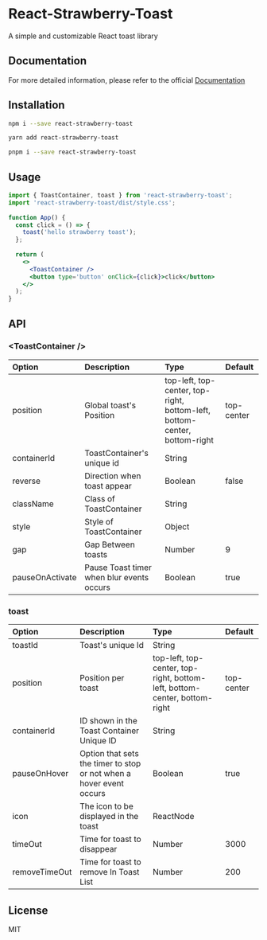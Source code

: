 # React-Strawberry-Toast

A simple and customizable React toast library

## Documentation

For more detailed information, please refer to the official [Documentation](https://dkpark10.github.io/react-strawberry-toast/)

## Installation

```bash
npm i --save react-strawberry-toast
```

```bash
yarn add react-strawberry-toast
```

```bash
pnpm i --save react-strawberry-toast
```

## Usage

```jsx
import { ToastContainer, toast } from 'react-strawberry-toast';
import 'react-strawberry-toast/dist/style.css';
  
function App() {
  const click = () => {
    toast('hello strawberry toast');
  };
      
  return (
    <>
      <ToastContainer />
      <button type='button' onClick={click}>click</button>
    </>
  );
}
```

## API

### &lt;ToastContainer /&gt;

| Option | Description | Type | Default |
|:-----------|:-----------|:-----------|:-----------|
| position      | Global toast's Position  |  top-left, top-center, top-right, bottom-left, bottom-center, bottom-right | top-center |
| containerId      | ToastContainer's unique id  |  String |  |
| reverse      | Direction when toast appear  |  Boolean | false |
| className      | Class of ToastContainer  |  String |  |
| style      | Style of ToastContainer  |  Object | |
| gap      | Gap Between toasts  |  Number | 9 |
| pauseOnActivate      | Pause Toast timer when blur events occurs  |  Boolean | true |


### toast

| Option | Description | Type | Default |
|:-----------|:-----------|:-----------|:-----------|
| toastId      | Toast's unique Id  |  String | |
| position      | Position per toast  | top-left, top-center, top-right, bottom-left, bottom-center, bottom-right | top-center |
| containerId      | ID shown in the Toast Container Unique ID  |  String | |
| pauseOnHover      | Option that sets the timer to stop or not when a hover event occurs  |  Boolean | true |
| icon      | The icon to be displayed in the toast  |  ReactNode | |
| timeOut      | Time for toast to disappear  |  Number | 3000 |
| removeTimeOut      | Time for toast to remove In Toast List  |  Number | 200 |

## License

MIT
